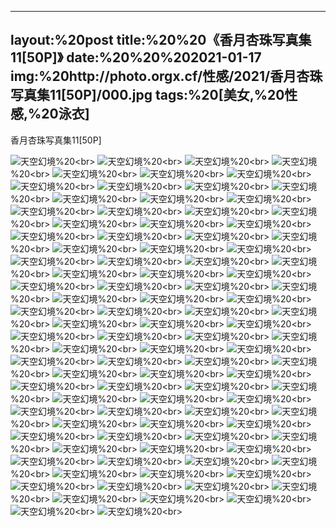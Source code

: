﻿---
layout:%20post
title:%20%20《香月杏珠写真集11[50P]》
date:%20%20%202021-01-17
img:%20http://photo.orgx.cf/性感/2021/香月杏珠写真集11[50P]/000.jpg
tags:%20[美女,%20性感,%20泳衣]
---

香月杏珠写真集11[50P]



![天空幻境](http://photo.orgx.cf/性感/2021/香月杏珠写真集11[50P]/001.jpg%20''天空幻境'')%20<br>
![天空幻境](http://photo.orgx.cf/性感/2021/香月杏珠写真集11[50P]/002.jpg%20''天空幻境'')%20<br>
![天空幻境](http://photo.orgx.cf/性感/2021/香月杏珠写真集11[50P]/003.jpg%20''天空幻境'')%20<br>
![天空幻境](http://photo.orgx.cf/性感/2021/香月杏珠写真集11[50P]/004.jpg%20''天空幻境'')%20<br>
![天空幻境](http://photo.orgx.cf/性感/2021/香月杏珠写真集11[50P]/005.jpg%20''天空幻境'')%20<br>
![天空幻境](http://photo.orgx.cf/性感/2021/香月杏珠写真集11[50P]/006.jpg%20''天空幻境'')%20<br>
![天空幻境](http://photo.orgx.cf/性感/2021/香月杏珠写真集11[50P]/007.jpg%20''天空幻境'')%20<br>
![天空幻境](http://photo.orgx.cf/性感/2021/香月杏珠写真集11[50P]/008.jpg%20''天空幻境'')%20<br>
![天空幻境](http://photo.orgx.cf/性感/2021/香月杏珠写真集11[50P]/009.jpg%20''天空幻境'')%20<br>
![天空幻境](http://photo.orgx.cf/性感/2021/香月杏珠写真集11[50P]/010.jpg%20''天空幻境'')%20<br>
![天空幻境](http://photo.orgx.cf/性感/2021/香月杏珠写真集11[50P]/011.jpg%20''天空幻境'')%20<br>
![天空幻境](http://photo.orgx.cf/性感/2021/香月杏珠写真集11[50P]/012.jpg%20''天空幻境'')%20<br>
![天空幻境](http://photo.orgx.cf/性感/2021/香月杏珠写真集11[50P]/013.jpg%20''天空幻境'')%20<br>
![天空幻境](http://photo.orgx.cf/性感/2021/香月杏珠写真集11[50P]/014.jpg%20''天空幻境'')%20<br>
![天空幻境](http://photo.orgx.cf/性感/2021/香月杏珠写真集11[50P]/015.jpg%20''天空幻境'')%20<br>
![天空幻境](http://photo.orgx.cf/性感/2021/香月杏珠写真集11[50P]/016.jpg%20''天空幻境'')%20<br>
![天空幻境](http://photo.orgx.cf/性感/2021/香月杏珠写真集11[50P]/017.jpg%20''天空幻境'')%20<br>
![天空幻境](http://photo.orgx.cf/性感/2021/香月杏珠写真集11[50P]/018.jpg%20''天空幻境'')%20<br>
![天空幻境](http://photo.orgx.cf/性感/2021/香月杏珠写真集11[50P]/019.jpg%20''天空幻境'')%20<br>
![天空幻境](http://photo.orgx.cf/性感/2021/香月杏珠写真集11[50P]/020.jpg%20''天空幻境'')%20<br>
![天空幻境](http://photo.orgx.cf/性感/2021/香月杏珠写真集11[50P]/021.jpg%20''天空幻境'')%20<br>
![天空幻境](http://photo.orgx.cf/性感/2021/香月杏珠写真集11[50P]/022.jpg%20''天空幻境'')%20<br>
![天空幻境](http://photo.orgx.cf/性感/2021/香月杏珠写真集11[50P]/023.jpg%20''天空幻境'')%20<br>
![天空幻境](http://photo.orgx.cf/性感/2021/香月杏珠写真集11[50P]/024.jpg%20''天空幻境'')%20<br>
![天空幻境](http://photo.orgx.cf/性感/2021/香月杏珠写真集11[50P]/025.jpg%20''天空幻境'')%20<br>
![天空幻境](http://photo.orgx.cf/性感/2021/香月杏珠写真集11[50P]/026.jpg%20''天空幻境'')%20<br>
![天空幻境](http://photo.orgx.cf/性感/2021/香月杏珠写真集11[50P]/027.jpg%20''天空幻境'')%20<br>
![天空幻境](http://photo.orgx.cf/性感/2021/香月杏珠写真集11[50P]/028.jpg%20''天空幻境'')%20<br>
![天空幻境](http://photo.orgx.cf/性感/2021/香月杏珠写真集11[50P]/029.jpg%20''天空幻境'')%20<br>
![天空幻境](http://photo.orgx.cf/性感/2021/香月杏珠写真集11[50P]/030.jpg%20''天空幻境'')%20<br>
![天空幻境](http://photo.orgx.cf/性感/2021/香月杏珠写真集11[50P]/031.jpg%20''天空幻境'')%20<br>
![天空幻境](http://photo.orgx.cf/性感/2021/香月杏珠写真集11[50P]/032.jpg%20''天空幻境'')%20<br>
![天空幻境](http://photo.orgx.cf/性感/2021/香月杏珠写真集11[50P]/033.jpg%20''天空幻境'')%20<br>
![天空幻境](http://photo.orgx.cf/性感/2021/香月杏珠写真集11[50P]/034.jpg%20''天空幻境'')%20<br>
![天空幻境](http://photo.orgx.cf/性感/2021/香月杏珠写真集11[50P]/035.jpg%20''天空幻境'')%20<br>
![天空幻境](http://photo.orgx.cf/性感/2021/香月杏珠写真集11[50P]/036.jpg%20''天空幻境'')%20<br>
![天空幻境](http://photo.orgx.cf/性感/2021/香月杏珠写真集11[50P]/037.jpg%20''天空幻境'')%20<br>
![天空幻境](http://photo.orgx.cf/性感/2021/香月杏珠写真集11[50P]/038.jpg%20''天空幻境'')%20<br>
![天空幻境](http://photo.orgx.cf/性感/2021/香月杏珠写真集11[50P]/039.jpg%20''天空幻境'')%20<br>
![天空幻境](http://photo.orgx.cf/性感/2021/香月杏珠写真集11[50P]/040.jpg%20''天空幻境'')%20<br>
![天空幻境](http://photo.orgx.cf/性感/2021/香月杏珠写真集11[50P]/041.jpg%20''天空幻境'')%20<br>
![天空幻境](http://photo.orgx.cf/性感/2021/香月杏珠写真集11[50P]/042.jpg%20''天空幻境'')%20<br>
![天空幻境](http://photo.orgx.cf/性感/2021/香月杏珠写真集11[50P]/043.jpg%20''天空幻境'')%20<br>
![天空幻境](http://photo.orgx.cf/性感/2021/香月杏珠写真集11[50P]/044.jpg%20''天空幻境'')%20<br>
![天空幻境](http://photo.orgx.cf/性感/2021/香月杏珠写真集11[50P]/045.jpg%20''天空幻境'')%20<br>
![天空幻境](http://photo.orgx.cf/性感/2021/香月杏珠写真集11[50P]/046.jpg%20''天空幻境'')%20<br>
![天空幻境](http://photo.orgx.cf/性感/2021/香月杏珠写真集11[50P]/047.jpg%20''天空幻境'')%20<br>
![天空幻境](http://photo.orgx.cf/性感/2021/香月杏珠写真集11[50P]/048.jpg%20''天空幻境'')%20<br>
![天空幻境](http://photo.orgx.cf/性感/2021/香月杏珠写真集11[50P]/049.jpg%20''天空幻境'')%20<br>
![天空幻境](http://photo.orgx.cf/性感/2021/香月杏珠写真集11[50P]/050.jpg%20''天空幻境'')%20<br>
![天空幻境](http://photo.orgx.cf/性感/2021/香月杏珠写真集11[50P]/051.jpg%20''天空幻境'')%20<br>
![天空幻境](http://photo.orgx.cf/性感/2021/香月杏珠写真集11[50P]/052.jpg%20''天空幻境'')%20<br>
![天空幻境](http://photo.orgx.cf/性感/2021/香月杏珠写真集11[50P]/053.jpg%20''天空幻境'')%20<br>
![天空幻境](http://photo.orgx.cf/性感/2021/香月杏珠写真集11[50P]/054.jpg%20''天空幻境'')%20<br>
![天空幻境](http://photo.orgx.cf/性感/2021/香月杏珠写真集11[50P]/055.jpg%20''天空幻境'')%20<br>
![天空幻境](http://photo.orgx.cf/性感/2021/香月杏珠写真集11[50P]/056.jpg%20''天空幻境'')%20<br>
![天空幻境](http://photo.orgx.cf/性感/2021/香月杏珠写真集11[50P]/057.jpg%20''天空幻境'')%20<br>
![天空幻境](http://photo.orgx.cf/性感/2021/香月杏珠写真集11[50P]/058.jpg%20''天空幻境'')%20<br>
![天空幻境](http://photo.orgx.cf/性感/2021/香月杏珠写真集11[50P]/059.jpg%20''天空幻境'')%20<br>
![天空幻境](http://photo.orgx.cf/性感/2021/香月杏珠写真集11[50P]/060.jpg%20''天空幻境'')%20<br>
![天空幻境](http://photo.orgx.cf/性感/2021/香月杏珠写真集11[50P]/061.jpg%20''天空幻境'')%20<br>
![天空幻境](http://photo.orgx.cf/性感/2021/香月杏珠写真集11[50P]/062.jpg%20''天空幻境'')%20<br>
![天空幻境](http://photo.orgx.cf/性感/2021/香月杏珠写真集11[50P]/063.jpg%20''天空幻境'')%20<br>
![天空幻境](http://photo.orgx.cf/性感/2021/香月杏珠写真集11[50P]/064.jpg%20''天空幻境'')%20<br>
![天空幻境](http://photo.orgx.cf/性感/2021/香月杏珠写真集11[50P]/065.jpg%20''天空幻境'')%20<br>
![天空幻境](http://photo.orgx.cf/性感/2021/香月杏珠写真集11[50P]/066.jpg%20''天空幻境'')%20<br>
![天空幻境](http://photo.orgx.cf/性感/2021/香月杏珠写真集11[50P]/067.jpg%20''天空幻境'')%20<br>
![天空幻境](http://photo.orgx.cf/性感/2021/香月杏珠写真集11[50P]/068.jpg%20''天空幻境'')%20<br>
![天空幻境](http://photo.orgx.cf/性感/2021/香月杏珠写真集11[50P]/069.jpg%20''天空幻境'')%20<br>
![天空幻境](http://photo.orgx.cf/性感/2021/香月杏珠写真集11[50P]/070.jpg%20''天空幻境'')%20<br>
![天空幻境](http://photo.orgx.cf/性感/2021/香月杏珠写真集11[50P]/071.jpg%20''天空幻境'')%20<br>
![天空幻境](http://photo.orgx.cf/性感/2021/香月杏珠写真集11[50P]/072.jpg%20''天空幻境'')%20<br>
![天空幻境](http://photo.orgx.cf/性感/2021/香月杏珠写真集11[50P]/073.jpg%20''天空幻境'')%20<br>
![天空幻境](http://photo.orgx.cf/性感/2021/香月杏珠写真集11[50P]/074.jpg%20''天空幻境'')%20<br>
![天空幻境](http://photo.orgx.cf/性感/2021/香月杏珠写真集11[50P]/075.jpg%20''天空幻境'')%20<br>
![天空幻境](http://photo.orgx.cf/性感/2021/香月杏珠写真集11[50P]/076.jpg%20''天空幻境'')%20<br>
![天空幻境](http://photo.orgx.cf/性感/2021/香月杏珠写真集11[50P]/077.jpg%20''天空幻境'')%20<br>
![天空幻境](http://photo.orgx.cf/性感/2021/香月杏珠写真集11[50P]/078.jpg%20''天空幻境'')%20<br>
![天空幻境](http://photo.orgx.cf/性感/2021/香月杏珠写真集11[50P]/079.jpg%20''天空幻境'')%20<br>
![天空幻境](http://photo.orgx.cf/性感/2021/香月杏珠写真集11[50P]/080.jpg%20''天空幻境'')%20<br>
![天空幻境](http://photo.orgx.cf/性感/2021/香月杏珠写真集11[50P]/081.jpg%20''天空幻境'')%20<br>
![天空幻境](http://photo.orgx.cf/性感/2021/香月杏珠写真集11[50P]/082.jpg%20''天空幻境'')%20<br>
![天空幻境](http://photo.orgx.cf/性感/2021/香月杏珠写真集11[50P]/083.jpg%20''天空幻境'')%20<br>
![天空幻境](http://photo.orgx.cf/性感/2021/香月杏珠写真集11[50P]/084.jpg%20''天空幻境'')%20<br>
![天空幻境](http://photo.orgx.cf/性感/2021/香月杏珠写真集11[50P]/085.jpg%20''天空幻境'')%20<br>
![天空幻境](http://photo.orgx.cf/性感/2021/香月杏珠写真集11[50P]/086.jpg%20''天空幻境'')%20<br>
![天空幻境](http://photo.orgx.cf/性感/2021/香月杏珠写真集11[50P]/087.jpg%20''天空幻境'')%20<br>
![天空幻境](http://photo.orgx.cf/性感/2021/香月杏珠写真集11[50P]/088.jpg%20''天空幻境'')%20<br>
![天空幻境](http://photo.orgx.cf/性感/2021/香月杏珠写真集11[50P]/089.jpg%20''天空幻境'')%20<br>
![天空幻境](http://photo.orgx.cf/性感/2021/香月杏珠写真集11[50P]/090.jpg%20''天空幻境'')%20<br>
![天空幻境](http://photo.orgx.cf/性感/2021/香月杏珠写真集11[50P]/091.jpg%20''天空幻境'')%20<br>
![天空幻境](http://photo.orgx.cf/性感/2021/香月杏珠写真集11[50P]/092.jpg%20''天空幻境'')%20<br>
![天空幻境](http://photo.orgx.cf/性感/2021/香月杏珠写真集11[50P]/093.jpg%20''天空幻境'')%20<br>
![天空幻境](http://photo.orgx.cf/性感/2021/香月杏珠写真集11[50P]/094.jpg%20''天空幻境'')%20<br>
![天空幻境](http://photo.orgx.cf/性感/2021/香月杏珠写真集11[50P]/095.jpg%20''天空幻境'')%20<br>
![天空幻境](http://photo.orgx.cf/性感/2021/香月杏珠写真集11[50P]/096.jpg%20''天空幻境'')%20<br>
![天空幻境](http://photo.orgx.cf/性感/2021/香月杏珠写真集11[50P]/097.jpg%20''天空幻境'')%20<br>
![天空幻境](http://photo.orgx.cf/性感/2021/香月杏珠写真集11[50P]/098.jpg%20''天空幻境'')%20<br>
![天空幻境](http://photo.orgx.cf/性感/2021/香月杏珠写真集11[50P]/099.jpg%20''天空幻境'')%20<br>
![天空幻境](http://photo.orgx.cf/性感/2021/香月杏珠写真集11[50P]/100.jpg%20''天空幻境'')%20<br>